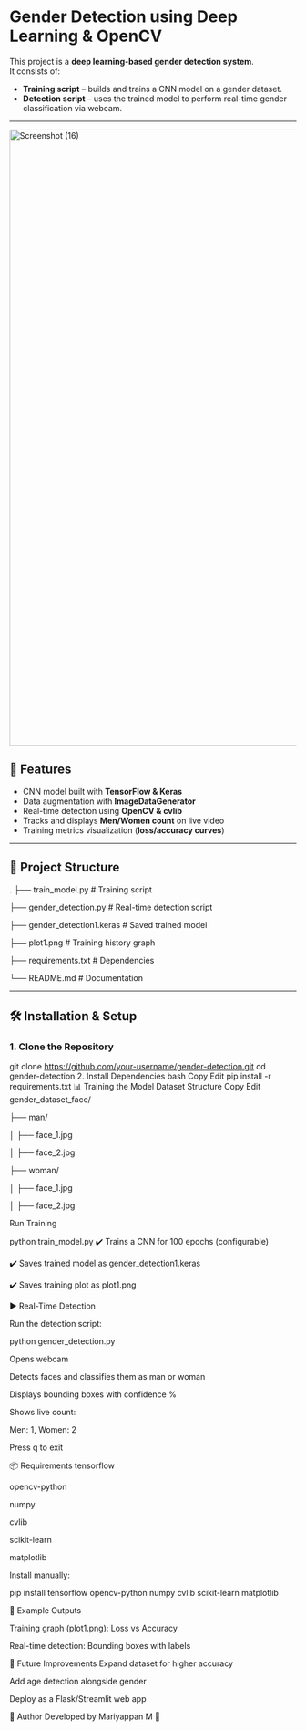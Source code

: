 # Gender Detection using Deep Learning & OpenCV  

This project is a **deep learning-based gender detection system**.  
It consists of:  
- **Training script** – builds and trains a CNN model on a gender dataset.  
- **Detection script** – uses the trained model to perform real-time gender classification via webcam.  

---
<img width="1920" height="1080" alt="Screenshot (16)" src="https://github.com/user-attachments/assets/e7a8dabf-3f4a-451c-9ef3-09dfd5950a96" />


## 🚀 Features  
- CNN model built with **TensorFlow & Keras**  
- Data augmentation with **ImageDataGenerator**  
- Real-time detection using **OpenCV & cvlib**  
- Tracks and displays **Men/Women count** on live video  
- Training metrics visualization (**loss/accuracy curves**)  

---

## 📂 Project Structure  
.
├── train_model.py # Training script

├── gender_detection.py # Real-time detection script

├── gender_detection1.keras # Saved trained model

├── plot1.png # Training history graph

├── requirements.txt # Dependencies

└── README.md # Documentation


---

## 🛠️ Installation & Setup  

### 1. Clone the Repository  

git clone https://github.com/your-username/gender-detection.git
cd gender-detection
2. Install Dependencies
bash
Copy
Edit
pip install -r requirements.txt
📊 Training the Model
Dataset Structure
Copy
Edit
gender_dataset_face/

├── man/

│   ├── face_1.jpg

│   ├── face_2.jpg

├── woman/

│   ├── face_1.jpg

│   ├── face_2.jpg

Run Training

python train_model.py
✔️ Trains a CNN for 100 epochs (configurable)

✔️ Saves trained model as gender_detection1.keras

✔️ Saves training plot as plot1.png

▶️ Real-Time Detection

Run the detection script:

python gender_detection.py

Opens webcam

Detects faces and classifies them as man or woman

Displays bounding boxes with confidence %

Shows live count:

Men: 1, Women: 2

Press q to exit

📦 Requirements
tensorflow

opencv-python

numpy

cvlib

scikit-learn

matplotlib

Install manually:

pip install tensorflow opencv-python numpy cvlib scikit-learn matplotlib

📸 Example Outputs

Training graph (plot1.png): Loss vs Accuracy

Real-time detection: Bounding boxes with labels

🔮 Future Improvements
Expand dataset for higher accuracy

Add age detection alongside gender

Deploy as a Flask/Streamlit web app

🙌 Author
Developed by Mariyappan M 🚀
